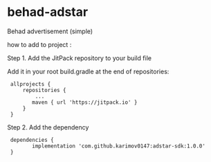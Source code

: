 # behad-adstar

Behad advertisement (simple)

 how to add to project : 
 
 Step 1. Add the JitPack repository to your build file

 Add it in your root build.gradle at the end of repositories:

	 allprojects {
		 repositories {
		 	 ...
		  	maven { url 'https://jitpack.io' }
		 }
	 }
  
   Step 2. Add the dependency

	 dependencies {
	        implementation 'com.github.karimov0147:adstar-sdk:1.0.0'
	 }

